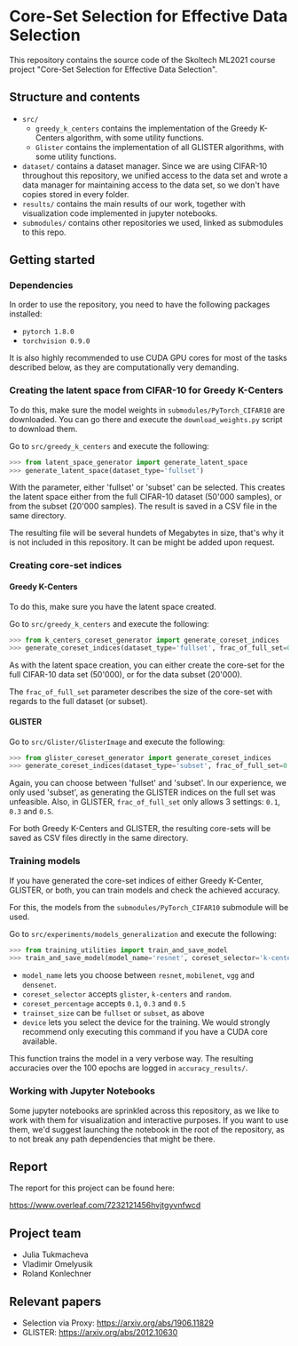 # Core-Set Selection for Effective Data Selection

This repository contains the source code of the Skoltech ML2021 course project "Core-Set Selection for Effective Data Selection".

## Structure and contents
* `src/`
  * `greedy_k_centers` contains the implementation of the Greedy K-Centers algorithm, with some utility functions.
  * `Glister` contains the implementation of all GLISTER algorithms, with some utility functions.
* `dataset/` contains a dataset manager. Since we are using CIFAR-10 throughout this repository, we unified access to the data set and wrote a data manager for maintaining access to the data set, so we don't have copies stored in every folder.
* `results/` contains the main results of our work, together with visualization code implemented in jupyter notebooks.
* `submodules/` contains other repositories we used, linked as submodules to this repo.

## Getting started
### Dependencies

In order to use the repository, you need to have the following packages installed:
* `pytorch 1.8.0`
* `torchvision 0.9.0`

It is also highly recommended to use CUDA GPU cores for most of the tasks described below, as they are computationally very demanding.

### Creating the latent space from CIFAR-10 for Greedy K-Centers

To do this, make sure the model weights in `submodules/PyTorch_CIFAR10` are downloaded. You can go there and execute the `download_weights.py` script to download them.

Go to `src/greedy_k_centers` and execute the following:

```python
>>> from latent_space_generator import generate_latent_space
>>> generate_latent_space(dataset_type='fullset')
```
With the parameter, either 'fullset' or 'subset' can be selected. This creates the latent space either from the full CIFAR-10 dataset (50'000 samples), or from the subset (20'000 samples). The result is saved in a CSV file in the same directory.

The resulting file will be several hundets of Megabytes in size, that's why it is not included in this repository. It can be might be added upon request.

### Creating core-set indices
#### Greedy K-Centers
To do this, make sure you have the latent space created.

Go to `src/greedy_k_centers` and execute the following:
```python
>>> from k_centers_coreset_generator import generate_coreset_indices
>>> generate_coreset_indices(dataset_type='fullset', frac_of_full_set=0.5)
```
As with the latent space creation, you can either create the core-set for the full CIFAR-10 data set (50'000), or for the data subset (20'000).

The `frac_of_full_set` parameter describes the size of the core-set with regards to the full dataset (or subset).

#### GLISTER

Go to `src/Glister/GlisterImage` and execute the following:
```python
>>> from glister_coreset_generator import generate_coreset_indices
>>> generate_coreset_indices(dataset_type='subset', frac_of_full_set=0.1)
```
Again, you can choose between 'fullset' and 'subset'. In our experience, we only used 'subset', as generating the GLISTER indices on the full set was unfeasible. Also, in GLISTER, `frac_of_full_set` only allows 3 settings: `0.1`, `0.3` and `0.5`.

For both Greedy K-Centers and GLISTER, the resulting core-sets will be saved as CSV files directly in the same directory.

### Training models
If you have generated the core-set indices of either Greedy K-Center, GLISTER, or both, you can train models and check the achieved accuracy.

For this, the models from the `submodules/PyTorch_CIFAR10` submodule will be used.

Go to `src/experiments/models_generalization` and execute the following:
```python
>>> from training_utilities import train_and_save_model
>>> train_and_save_model(model_name='resnet', coreset_selector='k-centers', coreset_percentage='0.1', trainset_size='subset', device='cuda')
```
* `model_name` lets you choose between `resnet`, `mobilenet`, `vgg` and `densenet`.
* `coreset_selector` accepts `glister`, `k-centers` and `random`.
* `coreset_percentage` accepts `0.1`, `0.3` and `0.5`
* `trainset_size` can be `fullset` or `subset`, as above
* `device` lets you select the device for the training. We would strongly recommend only executing this command if you have a CUDA core available.

This function trains the model in a very verbose way. The resulting accuracies over the 100 epochs are logged in `accuracy_results/`.

### Working with Jupyter Notebooks
Some jupyter notebooks are sprinkled across this repository, as we like to work with them for visualization and interactive purposes. If you want to use them, we'd suggest launching the notebook in the root of the repository, as to not break any path dependencies that might be there.

## Report
The report for this project can be found here:

https://www.overleaf.com/7232121456hvjtgyvnfwcd

## Project team
- Julia Tukmacheva
- Vladimir Omelyusik
- Roland Konlechner

## Relevant papers
* Selection via Proxy: https://arxiv.org/abs/1906.11829
* GLISTER: https://arxiv.org/abs/2012.10630
